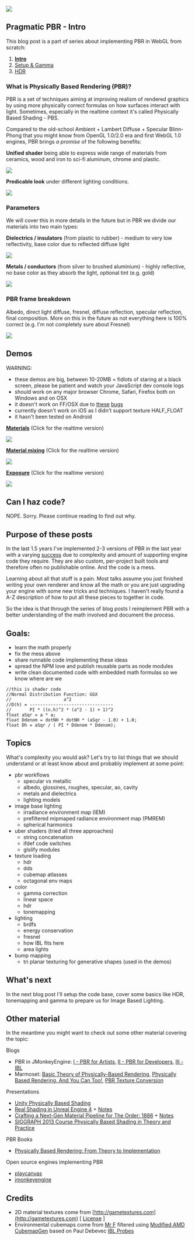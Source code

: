 ![](img/100_exploded_cube.jpg)

## Pragmatic PBR - Intro

This blog post is a part of series about implementing PBR in WebGL from scratch:

1. **[Intro](http://marcinignac.com/blog/pragmatic-pbr-intro)**
2. [Setup & Gamma](http://marcinignac.com/blog/pragmatic-pbr-setup-and-gamma)
2. [HDR](http://marcinignac.com/blog/pragmatic-pbr-hdr)

### What is Physically Based Rendering (PBR)?

PBR is a set of techniques aiming at improving realism of rendered graphics by
using more physically correct formulas on how surfaces interact with light. Sometimes, especially in the realtime context it's called Physically Based Shading - PBS.


Compared to the old-school Ambient + Lambert Diffuse + Specular Blinn-Phong that
you might know from OpenGL 1.0/2.0 era and first WebGL 1.0 engines, PBR brings *a promise* of the following benefits:

**Unified shader** being able to express wide range of materials from ceramics, wood and iron to sci-fi aluminum, chrome and plastic.

![](img/100_materials3x2.jpg)

**Predicable look** under different lighting conditions.

![](img/100_bunny_env3.jpg)

### Parameters

We will cover this in more details in the future but in PBR we divide our materials into two main types:

**Dielectrics / insulators** (from plastic to rubber) - medium to very low reflectivity, base color due to reflected diffuse light

![](img/100_dielectric_roughness_sml.jpg)

**Metals / conductors** (from silver to brushed aluminium) - highly reflective, no base color as they absorb the light, optional tint (e.g. gold)

![](img/100_metal_roughness_sml.jpg)

### PBR frame breakdown

Albedo, direct light diffuse, fresnel, diffuse reflection, specular reflection, final composition. More on this in the future as not everything here is 100% correct (e.g. I'm not completely sure about Fresnel)

![](img/100_frame_stages.jpg)

## Demos

WARNING:

- these demos are big, between 10-20MB = fidlots of staring at a black screen, please be patient and watch your JavaScript dev console logs
- should work on any major browser Chrome, Safari, Firefox both on Windows and on OSX
- it doesn't work on FF/OSX due to [these](https://bugzilla.mozilla.org/show_bug.cgi?id=965848) [bugs](https://bugzilla.mozilla.org/show_bug.cgi?id=1111689)
- currently doesn't work on iOS as I didn't support texture HALF_FLOAT
- it hasn't been tested on Android

[**Materials**](http://marcinignac.com/blog/pragmatic-pbr-intro/materials/) (Click for the realtime version)

[![](img/100_demo_materials.jpg)](http://marcinignac.com/blog/pragmatic-pbr-intro/materials/)

[**Material mixing**](http://marcinignac.com/blog/pragmatic-pbr-intro/mixing/) (Click for the realtime version)

[![](img/100_demo_mixing.jpg)](http://marcinignac.com/blog/pragmatic-pbr-intro/mixing/)

[**Exposure**](http://marcinignac.com/blog/pragmatic-pbr-intro/exposure/) (Click for the realtime version)

[![](img/100_demo_exposure.jpg)](http://marcinignac.com/blog/pragmatic-pbr-intro/exposure/)


## Can I haz code?

NOPE. Sorry. Please continue reading to find out why.

## Purpose of these posts

In the last 1.5 years I've implemented 2-3 versions of PBR in the last year
with a varying [success](http://variable.io/fibers/) due to complexity and
amount of supporting engine code they require. They are also custom, per-project built tools
and therefore often no publishable online. And the code is a mess.

Learning about all that stuff is a pain. Most talks assume you just finished
writing your own renderer and know all the math or you are just upgrading your
engine with some new tricks and techniques. I haven't really found a A-Z
description of how to put all these pieces to together in code.

So the idea is that through the series of blog posts I reimplement PBR with a better
understanding of the math involved and document the process.

## Goals:

- learn the math properly
- fix the mess above
- share runnable code implementing these ideas
- spread the NPM love and publish reusable parts as node modules
- write clean documented code with embedded math formulas so we know where are we

```
//this is shader code
//Normal Distribution Function: GGX
//                    a^2
//D(h) = --------------------------------
//       PI * ((n.h)^2 * (a^2 - 1) + 1)^2
float aSqr = a * a;
float Ddenom = dotNH * dotNH * (aSqr - 1.0) + 1.0;
float Dh = aSqr / ( PI * Ddenom * Ddenom);
```

## Topics

What's complexity you would ask? Let's try to list things that we should
understand or at least know about and probably implement at some point:

- pbr workflows
    - specular vs metallic
    - albedo, glossines, roughes, specular, ao, cavity
    - metals and dielectrics
    - lighting models
- image base lighting
    - irradiance environment map (IEM)
    - prefiltered mipmaped radiance environment map (PMREM)
    - spherical harmonics
- uber shaders (tried all three approaches)
    - string concatenation
    - ifdef code switches
    - glslify modules
- texture loading
    - hdr
    - dds
    - cubemap atlasses
    - octagonal env maps
- color
    - gamma correction
    - linear space
    - hdr
    - tonemapping
- lighting
    - brdfs
    - energy conservation
    - fresnel
    - how IBL fits here
    - area lights
- bump mapping
    - tri planar texturing for generative shapes (used in the demos)

## What's next

In the next blog post I'll setup the code base, cover some basics like HDR, tonemapping and gamma to prepare us for Image Based Lighting.

## Other material

In the meantime you might want to check out some other material covering the topic:

Blogs

- PBR in JMonkeyEngine: [I - PBR for Artists](http://jmonkeyengine.org/299803/physically-based-rendering-part-one/), [II - PBR for Developers](http://jmonkeyengine.org/300495/physically-based-rendering-part-two/), [III - IBL](http://jmonkeyengine.org/301308/physically-based-rendering-part-3/)
- Marmoset: [Basic Theory of Physically-Based Rendering](https://www.marmoset.co/toolbag/learn/pbr-theory), [Physically Based Rendering, And You Can Too!](http://www.marmoset.co/toolbag/learn/pbr-practice), [PBR Texture Conversion](http://www.marmoset.co/toolbag/learn/pbr-conversion)

Presentations

- [Unity Physically Based Shading](http://aras-p.info/texts/files/201403-GDC_UnityPhysicallyBasedShading_notes.pdf)
- [Real Shading in Unreal Engine 4](http://blog.selfshadow.com/publications/s2013-shading-course/karis/s2013_pbs_epic_slides.pdf) + [Notes](http://blog.selfshadow.com/publications/s2013-shading-course/karis/s2013_pbs_epic_notes_v2.pdf)
- [Crafting a Next-Gen Material Pipeline for The Order: 1886](http://blog.selfshadow.com/publications/s2013-shading-course/rad/s2013_pbs_rad_slides.pdf) + [Notes](http://blog.selfshadow.com/publications/s2013-shading-course/rad/s2013_pbs_rad_notes.pdf)
- [SIGGRAPH 2013 Course Physically Based Shading in Theory and Practice](http://blog.selfshadow.com/publications/s2013-shading-course/#course_content)

PBR Books

- [Physically Based Rendering: From Theory to Implementation](http://www.pbrt.org)

Open source engines implementing PBR

- [playcanvas](https://github.com/playcanvas/engine)
- [jmonkeyengine](https://github.com/jMonkeyEngine/jmonkeyengine)

## Credits

- 2D material textures come from [http://gametextures.com](http://gametextures.com) [ [License](http://gametextures.com/blog/2011/07/07/non-commercial-license/) ]
- Environmental cubemaps come from [Mr F](https://twitter.com/guycalledfrank) filtered using [Modified AMD CubemapGen](https://seblagarde.wordpress.com/2012/06/10/amd-cubemapgen-for-physically-based-rendering/) based on Paul Debevec [IBL Probes](http://www.pauldebevec.com/Probes/)
